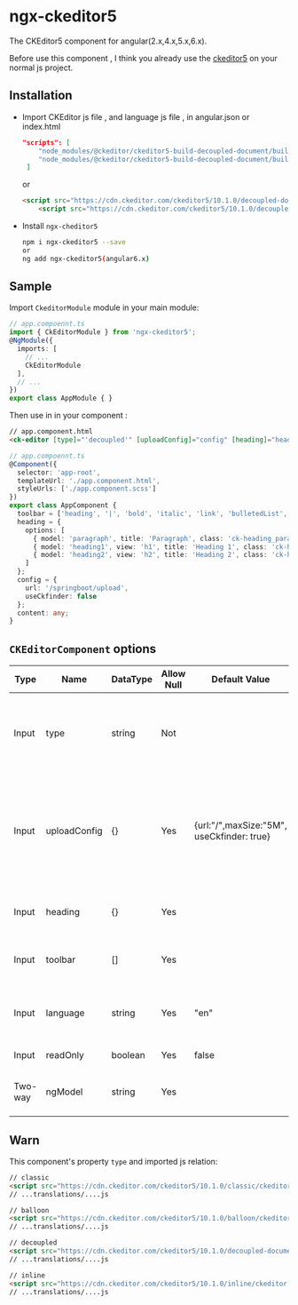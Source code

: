 # ngx-ckeditor5

The CKEditor5 component for angular(2.x,4.x,5.x,6.x).

Before use this component , I think you already use the [ckeditor5](https://ckeditor.com/ckeditor-5/) on your normal js project.

 ## Installation 

- Import CKEditor js file , and language js file , in angular.json or index.html

  ```json
  "scripts": [
      "node_modules/@ckeditor/ckeditor5-build-decoupled-document/build/ckeditor.js",
      "node_modules/@ckeditor/ckeditor5-build-decoupled-document/build/translations/zh-cn.js"
   ]
  ```

  or

  ```html
  <script src="https://cdn.ckeditor.com/ckeditor5/10.1.0/decoupled-document/ckeditor.js"></script>
      <script src="https://cdn.ckeditor.com/ckeditor5/10.1.0/decoupled-document/translations/zh-cn.js"></script>
  ```

- Install `ngx-cheditor5`

  ```bash
  npm i ngx-ckeditor5 --save 
  or
  ng add ngx-ckeditor5(angular6.x)
  ```

## Sample

Import `CkeditorModule` module in your main module:

```typescript
// app.compoennt.ts
import { CkEditorModule } from 'ngx-ckeditor5';
@NgModule({
  imports: [
    // ...
    CkEditorModule
  ],
  // ...
})
export class AppModule { }

```

Then use in in your component :

```html
// app.component.html
<ck-editor [type]="'decoupled'" [uploadConfig]="config" [heading]="heading" [toolbar]="toolbar" [language]="'zh-cn'" [readOnly]="false" [(ngModel)]="content"></ck-editor>
```

```typescript
// app.compoennt.ts
@Component({
  selector: 'app-root',
  templateUrl: './app.component.html',
  styleUrls: ['./app.component.scss']
})
export class AppComponent {
  toolbar = ['heading', '|', 'bold', 'italic', 'link', 'bulletedList', 'numberedList', 'blockQuote'];
  heading = {
    options: [
      { model: 'paragraph', title: 'Paragraph', class: 'ck-heading_paragraph' },
      { model: 'heading1', view: 'h1', title: 'Heading 1', class: 'ck-heading_heading1' },
      { model: 'heading2', view: 'h2', title: 'Heading 2', class: 'ck-heading_heading2' }
    ]
  };
  config = {
    url: '/springboot/upload',
    useCkfinder: false
  };
  content: any;
}

```

## `CKEditorComponent` options

| Type    | Name         | DataType | Allow Null | Default Value                             | Description                                                  |
| ------- | ------------ | -------- | ---------- | ----------------------------------------- | ------------------------------------------------------------ |
| Input   | type         | string   | Not        |                                           | Set the ckeditor type[classic, balloon, decoupled, inline],depend on your imported ckeditor's js file. |
| Input   | uploadConfig | {}       | Yes        | {url:"/",maxSize:"5M", useCkfinder: true} | Default UploadAdapter is CKFinder,but maxSize is invalid,set the useCKFinder to false,use another implementation ,and maxSize is available. |
| Input   | heading      | {}       | Yes        |                                           | if is unset, then default the ckeditor's heading.            |
| Input   | toolbar      | []       | Yes        |                                           | if is unset then default the ckeditor's toolbar.             |
| Input   | language     | string   | Yes        | "en"                                      | toolbar's language,depend on your ckeditor's language js file. |
| Input   | readOnly     | boolean  | Yes        | false                                     | Enable / disable editable.                                   |
| Two-way | ngModel      | string   | Yes        |                                           | Two-way binding the ckeditor's content.                      |

## Warn

This component's property `type` and imported js relation:

```html
// classic
<script src="https://cdn.ckeditor.com/ckeditor5/10.1.0/classic/ckeditor.js"></script>
// ...translations/....js

// balloon
<script src="https://cdn.ckeditor.com/ckeditor5/10.1.0/balloon/ckeditor.js"></script>
// ...translations/....js

// decoupled
<script src="https://cdn.ckeditor.com/ckeditor5/10.1.0/decoupled-document/ckeditor.js"></script>
// ...translations/....js

// inline
<script src="https://cdn.ckeditor.com/ckeditor5/10.1.0/inline/ckeditor.js"></script>
// ...translations/....js
```

